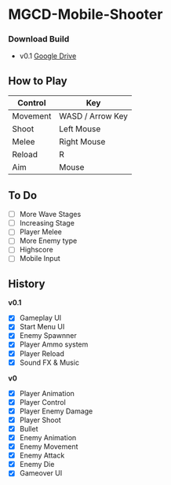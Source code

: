 # MGCD-Mobile-Shooter

### Download Build
- v0.1 [Google Drive](https://drive.google.com/file/d/16nN6iz-NUwUWjVxi5OrcAxKg-KxgUQJK/view?usp=sharing)

## How to Play
Control | Key
------- | ---
Movement | WASD / Arrow Key
Shoot | Left Mouse
Melee | Right Mouse
Reload | R
Aim | Mouse

## To Do

- [ ] More Wave Stages
- [ ] Increasing Stage
- [ ] Player Melee
- [ ] More Enemy type
- [ ] Highscore
- [ ] Mobile Input

## History
**v0.1**
- [x] Gameplay UI
- [x] Start Menu UI
- [x] Enemy Spawnner
- [x] Player Ammo system
- [x] Player Reload
- [x] Sound FX & Music

**v0**
- [x] Player Animation	
- [x] Player Control	
- [x] Player Enemy Damage	
- [x] Player Shoot		
- [x] Bullet		
- [x] Enemy Animation	
- [x] Enemy Movement	
- [x] Enemy Attack		
- [x] Enemy Die		
- [x] Gameover UI		